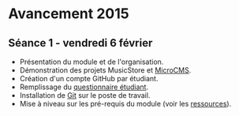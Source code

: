 # Avancement 2015

## Séance 1 - vendredi 6 février

* Présentation du module et de l'organisation.
* Démonstration des projets MusicStore et [MicroCMS](http://oc-microcms.herokuapp.com/).
* Création d'un compte GitHub par étudiant.
* Remplissage du [questionnaire étudiant](https://docs.google.com/forms/d/1A3abtZl5WfMZJ09zZxpf_y7wH2Pzok3DKTnQnEUT97k/viewform?usp=send_form).
* Installation de [Git](http://git-scm.com/downloads) sur le poste de travail.
* Mise à niveau sur les pré-requis du module (voir les [ressources](ressources.md)).

